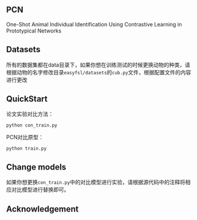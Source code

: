 ## PCN
One-Shot Animal Individual Identification Using Contrastive Learning in Prototypical Networks

## Datasets

所有的数据集都在data目录下，如果你想在训练测试的时候更换动物的种类，请根据动物的名字修改目录`easyfsl/datasets`的`cub.py`文件，根据配置文件的内容进行更改

## QuickStart
论文实验对比方法：
```ssh
python con_train.py
```
PCN对比原型：
```ssh
python train.py
```
## Change models
如果你想更换`con_train.py`中的对比模型进行实验，请根据源代码中的注释将相应对比模型进行替换即可。
## Acknowledgement

